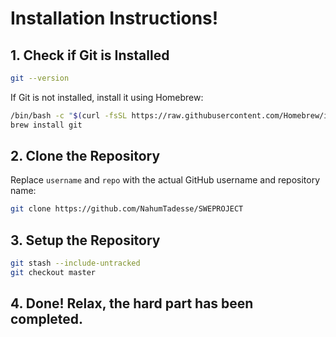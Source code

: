 # Installation Instructions!
## 1. Check if Git is Installed

```bash
git --version
```

If Git is not installed, install it using Homebrew:

```bash
/bin/bash -c "$(curl -fsSL https://raw.githubusercontent.com/Homebrew/install/HEAD/install.sh)"
brew install git
```

## 2. Clone the Repository

Replace `username` and `repo` with the actual GitHub username and repository name:

```bash
git clone https://github.com/NahumTadesse/SWEPROJECT
```

## 3. Setup the Repository
```bash
git stash --include-untracked
git checkout master
```
## 4. Done! Relax, the hard part has been completed.
